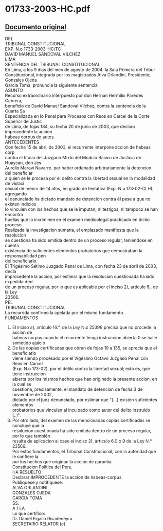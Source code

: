 
01733-2003-HC.pdf
=================
  
[Documento original](https://tc.gob.pe/jurisprudencia/2004/01733-2003-HC.pdf)  
---  
DEL  
TRIBUNAL CONSTITUCIONAL  
EXP. N.o 1733-2003-HC/TC  
DAVID MANUEL SANDOVAL VILCHEZ  
LIMA  
SENTENCIA DEL TRIBUNAL CONSTITUCIONAL  
En Lima, a los 9 dias del mes de agosto de 2004, la Sala Primera del Tribur  
Constitucional, integrada por los magistrados Alva Orlandini, Presidente; Gonzales Ojeda  
Garcia Toma, pronuncia la siguiente sentencia  
ASUNTO  
Recurso extraordinario interpuesto por don Hernan Hermilio Paredes Cabrera,  
beneficio de David Manuel Sandoval Vilchez, contra la sentencia de la Cuarta Sa  
Especializada en lo Penal para Procesos con Reos en Carcel de la Corte Superior de Justic  
de Lima, de fojas 184, su fecha 20 de junio de 2003, que declaro improcedente la accion  
habeas corpus de autos.  
ANTECEDENTES  
Con fecha 15 de abril de 2003, el recurrente interpone accion de habeas corp  
contra el titular del Juzgado Mixto del Modulo Basico de Justicia de Huaycan, don Jes  
Aurelio Maravi Navarro, por haber ordenado arbitrariamente la detencion del beneficiar  
a quien se le procesa por el delito contra la libertad sexual en la modalidad de violaci  
sexual de menor de 14 afos, en grado de tentativa (Exp. N.o 173-02-CLH); agregando  
el denunciado ha dictado mandato de detencion contra él pese a que no existen indicios  
lo vinculen con los hechos que se le imputan, ni testigos, ni tampoco se han encontra  
huellas que lo incriminen en el examen medicolegal practicado en dicho proceso.  
Realizada la investigacion sumaria, el emplazado manifiesta que la resolucion  
se cuestiona ha sido emitida dentro de un proceso regular, teniéndose en cuenta  
existencia de suficientes elementos probatorios que demostraban la responsabilidad pen  
del beneficiario.  
El Trigésimo Sétimo Juzgado Penal de Lima, con fecha 23 de abril de 2003, decla  
improcedente la accion, por estimar que la resolucion cuestionada ha sido expedida dent  
de un proceso regular, por lo que es aplicable por el inciso 2), articulo 6., de la Ley  
23506.  
PEL  
TRIBUNAL CONSTITUCIONAL  
La recurrida confirmo la apelada por el mismo fundamento.  
FUNDAMENTOS  
1. El inciso a), articulo 16.°, de la Ley N.o 25398 precisa que no procede la accion de  
habeas corpus cuando el recurrente tenga instruccion abierta 0 se halle sometido ajuicio  
2. De las copias certificadas que obran de fojas 19 a 135, se aprecia que el beneficiario  
viene siendo procesado por el Vigésimo Octavo Juzgado Penal con Reos en Carcel  
(Exp. N.o 173-02), por el delito contra la libertad sexual; esto es, que tiene instruccion  
abierta por los mismos hechos que han originado la presente accion, en la cual se  
cuestiona, precisamente, el mandato de detencion de fecha 3 de noviembre de 2002,  
dictado por el juez denunciado, por estimar que "(...) existen suficientes elementos  
probatorios que vinculan al inculpado como autor del delito instruido (..)".  
3. Por otro lado, del examen de las mencionadas copias certificadas se concluye que la  
resolucion cuestionada ha sido emitida dentro de un proceso regular, por lo que también  
resulta de aplicacion al caso el inciso 2), articulo 6.0 o 9 de la Ley N.° 23506.  
Por estos fundamentos, el Tribunal Constitucional, con la autoridad que le confiere la  
por los hechos que originan la accion de garantia.  
Constitucion Politica del Peru,  
HA RESUELTO  
Declarar IMPROCEDENTE la accion de habeas-corpus.  
Publiquese y notifiquese.  
ALVA ORLANDINI  
GONZALES OJEDA  
GARCIA TOMA  
SS.  
A 1 LA  
Lo que certifico:  
Dr. Daniel Figallo Rivadeneyra  
SECRETARIO RELATOR (e)